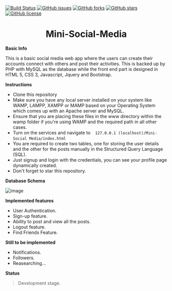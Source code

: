 [![Build Status](https://travis-ci.org/jamesgeorge007/Mini-Social-Media.svg?branch=master)](https://travis-ci.org/jamesgeorge007/Mini-Social-Media) [![GitHub issues](https://img.shields.io/github/issues/jamesgeorge007/Mini-Social-Media.svg)](https://github.com/jamesgeorge007/Mini-Social-Media/issues) [![GitHub forks](https://img.shields.io/github/forks/jamesgeorge007/Mini-Social-Media.svg)](https://github.com/jamesgeorge007/Mini-Social-Media/network) [![GitHub stars](https://img.shields.io/github/stars/jamesgeorge007/Mini-Social-Media.svg)](https://github.com/jamesgeorge007/Mini-Social-Media/stargazers) [![GitHub license](https://img.shields.io/github/license/jamesgeorge007/Mini-Social-Media.svg)](https://github.com/jamesgeorge007/Mini-Social-Media/blob/master/LICENSE)

<h1 align="center"> Mini-Social-Media </h1>

**Basic Info**

This is a basic social media web app where the users can create their accounts connect with others and post their activities. This is backed up by PHP with MySQL as the database while the front end part is designed in HTML 5, CSS 3, Javascript, Jquery and Bootstrap.


**Instructions**

- Clone this repository 
- Make sure you have any local server installed on your system like WAMP, LAMPP, XAMPP or MAMP based on your Operating System which comes up with an Apache server and MySQL. 
- Ensure that you are placing these files in the www directory within the wamp folder if you're using WAMP and the required path in all other cases. 
- Turn on the services and navigate to ` ` ` 127.0.0.1 (localhost)/Mini-Social Media/index.html ` ` `
- You are required to create two tables, one for storing the user details and the other for the posts manually in the Structured Query Language (SQL). 
- Just signup and login with the credentials, you can see your profile page dynamically created. 
- Don't forget to star this repository. 


**Database Schema**

![image](https://github.com/jamesgeorge007/Mini-Social-Media/blob/master/templates/assets/images/Database%20Schema/DB.JPG)

**Implemented features**

 
- User Authentication. 
- Sign-up feature. 
- Ability to post and view all the posts. 
- Logout feature. 
- Find Friends Feature. 
 
 
 
 **Still to be implemented**

  
* Notifications. 
* Followers. 
* Reasearching... 
  

**Status**

> Development stage.
